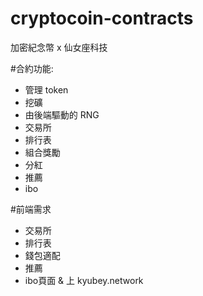 # cryptocoin-contracts
加密紀念幣 x 仙女座科技

#合約功能:
* 管理 token
* 挖礦
* 由後端驅動的 RNG 
* 交易所
* 排行表
* 組合獎勵
* 分紅
* 推薦
* ibo

#前端需求
* 交易所
* 排行表
* 錢包適配
* 推薦
* ibo頁面 & 上 kyubey.network